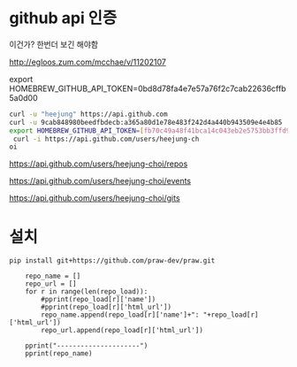 # github api 인증

이건가? 한번더 보긴 해야함

http://egloos.zum.com/mcchae/v/11202107



export HOMEBREW_GITHUB_API_TOKEN=0bd8d78fa4e7e57a76f2c7cab22636cffb5a0d00

```bash
curl -u "heejung" https://api.github.com
curl -u 9cab848980beedfbdecb:a365a80d1e78e483f242d4a440b943509e4e4b85 'https://api.github.com/user/repos'
export HOMEBREW_GITHUB_API_TOKEN=[fb70c49a48f41bca14c043eb2e5753bb3ffd924b]
 curl -i https://api.github.com/users/heejung-ch 
oi
```



https://api.github.com/users/heejung-choi/repos

https://api.github.com/users/heejung-choi/events

https://api.github.com/users/heejung-choi/gits



# 설치

```
pip install git+https://github.com/praw-dev/praw.git
```

```
    repo_name = []
    repo_url = []
    for r in range(len(repo_load)):
        #pprint(repo_load[r]['name'])
        #pprint(repo_load[r]['html_url'])
        repo_name.append(repo_load[r]['name']+": "+repo_load[r]['html_url'])
        repo_url.append(repo_load[r]['html_url'])   
    
    pprint("---------------------")
    pprint(repo_name)  
```

